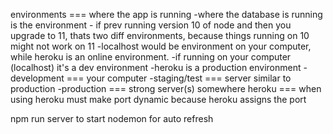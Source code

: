 environments === where the app is running
    -where the database is running is the environment
    - if prev running version 10 of node and then you upgrade to 11, 
        thats two diff environments, because things running on 10
        might not work on 11
    -localhost would be environment on your computer, while heroku is
        an online environment. 
         -if running on your computer (localhost) it's a dev environment
         -heroku is a production environment
    -development === your computer
    -staging/test === server similar to production
    -production === strong server(s) somewhere
heroku === when using heroku must make port dynamic because heroku assigns the port

npm run server to start nodemon for auto refresh